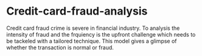 # Credit-card-fraud-analysis
Credit card fraud crime is severe in financial industry. To analysis the intensity of fraud and the frquiency is the upfront challenge which needs to be tackeled with a tailored technique. This model gives a glimpse of whether the transaction is normal or fraud.
